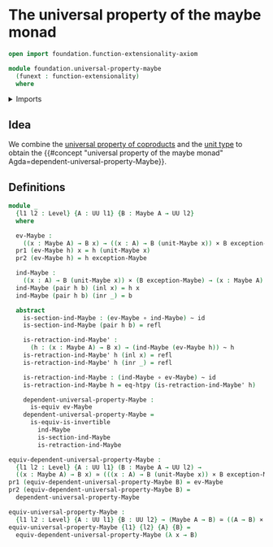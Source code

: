 # The universal property of the maybe monad

```agda
open import foundation.function-extensionality-axiom

module foundation.universal-property-maybe
  (funext : function-extensionality)
  where
```

<details><summary>Imports</summary>

```agda
open import foundation.dependent-pair-types
open import foundation.function-extensionality funext
open import foundation.universe-levels

open import foundation-core.cartesian-product-types
open import foundation-core.coproduct-types
open import foundation-core.equivalences
open import foundation-core.function-types
open import foundation-core.homotopies
open import foundation-core.identity-types
open import foundation-core.maybe
```

</details>

## Idea

We combine the
[universal property of coproducts](foundation.universal-property-coproduct-types.md)
and the [unit type](foundation.universal-property-unit-type.md) to obtain the
{{#concept "universal property of the maybe monad"  Agda=dependent-universal-property-Maybe}}.

## Definitions

```agda
module _
  {l1 l2 : Level} {A : UU l1} {B : Maybe A → UU l2}
  where

  ev-Maybe :
    ((x : Maybe A) → B x) → ((x : A) → B (unit-Maybe x)) × B exception-Maybe
  pr1 (ev-Maybe h) x = h (unit-Maybe x)
  pr2 (ev-Maybe h) = h exception-Maybe

  ind-Maybe :
    ((x : A) → B (unit-Maybe x)) × (B exception-Maybe) → (x : Maybe A) → B x
  ind-Maybe (pair h b) (inl x) = h x
  ind-Maybe (pair h b) (inr _) = b

  abstract
    is-section-ind-Maybe : (ev-Maybe ∘ ind-Maybe) ~ id
    is-section-ind-Maybe (pair h b) = refl

    is-retraction-ind-Maybe' :
      (h : (x : Maybe A) → B x) → (ind-Maybe (ev-Maybe h)) ~ h
    is-retraction-ind-Maybe' h (inl x) = refl
    is-retraction-ind-Maybe' h (inr _) = refl

    is-retraction-ind-Maybe : (ind-Maybe ∘ ev-Maybe) ~ id
    is-retraction-ind-Maybe h = eq-htpy (is-retraction-ind-Maybe' h)

    dependent-universal-property-Maybe :
      is-equiv ev-Maybe
    dependent-universal-property-Maybe =
      is-equiv-is-invertible
        ind-Maybe
        is-section-ind-Maybe
        is-retraction-ind-Maybe

equiv-dependent-universal-property-Maybe :
  {l1 l2 : Level} {A : UU l1} (B : Maybe A → UU l2) →
  ((x : Maybe A) → B x) ≃ (((x : A) → B (unit-Maybe x)) × B exception-Maybe)
pr1 (equiv-dependent-universal-property-Maybe B) = ev-Maybe
pr2 (equiv-dependent-universal-property-Maybe B) =
  dependent-universal-property-Maybe

equiv-universal-property-Maybe :
  {l1 l2 : Level} {A : UU l1} {B : UU l2} → (Maybe A → B) ≃ ((A → B) × B)
equiv-universal-property-Maybe {l1} {l2} {A} {B} =
  equiv-dependent-universal-property-Maybe (λ x → B)
```

